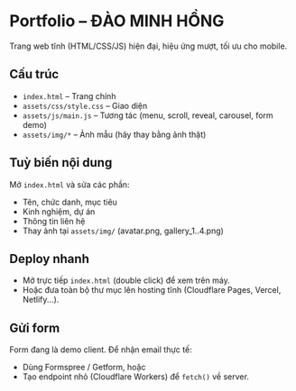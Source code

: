 
# Portfolio – ĐÀO MINH HỒNG

Trang web tĩnh (HTML/CSS/JS) hiện đại, hiệu ứng mượt, tối ưu cho mobile.

## Cấu trúc
- `index.html` – Trang chính
- `assets/css/style.css` – Giao diện
- `assets/js/main.js` – Tương tác (menu, scroll, reveal, carousel, form demo)
- `assets/img/*` – Ảnh mẫu (hãy thay bằng ảnh thật)

## Tuỳ biến nội dung
Mở `index.html` và sửa các phần:
- Tên, chức danh, mục tiêu
- Kinh nghiệm, dự án
- Thông tin liên hệ
- Thay ảnh tại `assets/img/` (avatar.png, gallery_1..4.png)

## Deploy nhanh
- Mở trực tiếp `index.html` (double click) để xem trên máy.
- Hoặc đưa toàn bộ thư mục lên hosting tĩnh (Cloudflare Pages, Vercel, Netlify...).

## Gửi form
Form đang là demo client. Để nhận email thực tế:
- Dùng Formspree / Getform, hoặc
- Tạo endpoint nhỏ (Cloudflare Workers) để `fetch()` về server.
